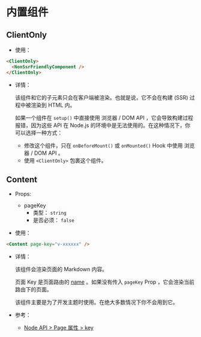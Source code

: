 # 内置组件

<NpmBadge package="@vuepress/client" />

## ClientOnly

- 使用：

```md
<ClientOnly>
  <NonSsrFriendlyComponent />
</ClientOnly>
```

- 详情：

  该组件和它的子元素只会在客户端被渲染。也就是说，它不会在构建 (SSR) 过程中被渲染到 HTML 内。

  如果一个组件在 `setup()` 中直接使用 浏览器 / DOM API ，它会导致构建过程报错，因为这些 API 在 Node.js 的环境中是无法使用的。在这种情况下，你可以选择一种方式：

  - 修改这个组件，只在 `onBeforeMount()` 或 `onMounted()` Hook 中使用 浏览器 / DOM API 。
  - 使用 `<ClientOnly>` 包裹这个组件。

## Content

- Props:

  - pageKey
    - 类型： `string`
    - 是否必须： `false`

- 使用：

```md
<Content page-key="v-xxxxxx" />
```

- 详情：

  该组件会渲染页面的 Markdown 内容。

  页面 Key 是页面路由的 [name](https://next.router.vuejs.org/zh/api/#name-2) 。如果没有传入 `pageKey` Prop ，它会渲染当前路由下的页面。

  该组件主要是为了开发主题时使用。在绝大多数情况下你不会用到它。

- 参考：

  - [Node API > Page 属性 > key](./node-api.md#key)
